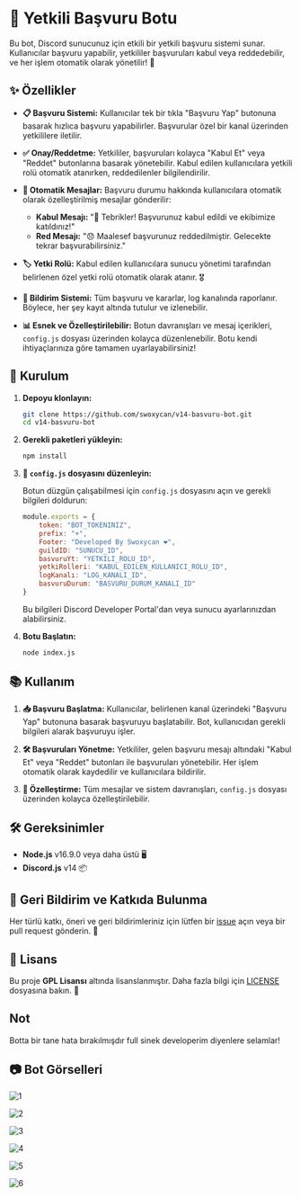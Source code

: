 
# 🌟 Yetkili Başvuru Botu

Bu bot, Discord sunucunuz için etkili bir yetkili başvuru sistemi sunar. Kullanıcılar başvuru yapabilir, yetkililer başvuruları kabul veya reddedebilir, ve her işlem otomatik olarak yönetilir! 🚀

## ✨ Özellikler

- **📋 Başvuru Sistemi:** Kullanıcılar tek bir tıkla "Başvuru Yap" butonuna basarak hızlıca başvuru yapabilirler. Başvurular özel bir kanal üzerinden yetkililere iletilir.
  
- **✅ Onay/Reddetme:** Yetkililer, başvuruları kolayca "Kabul Et" veya "Reddet" butonlarına basarak yönetebilir. Kabul edilen kullanıcılara yetkili rolü otomatik atanırken, reddedilenler bilgilendirilir.

- **📨 Otomatik Mesajlar:** Başvuru durumu hakkında kullanıcılara otomatik olarak özelleştirilmiş mesajlar gönderilir:
  - **Kabul Mesajı:** "🎉 Tebrikler! Başvurunuz kabul edildi ve ekibimize katıldınız!"
  - **Red Mesajı:** "😞 Maalesef başvurunuz reddedilmiştir. Gelecekte tekrar başvurabilirsiniz."

- **🏷️ Yetki Rolü:** Kabul edilen kullanıcılara sunucu yönetimi tarafından belirlenen özel yetki rolü otomatik olarak atanır. 🎖️

- **🔔 Bildirim Sistemi:** Tüm başvuru ve kararlar, log kanalında raporlanır. Böylece, her şey kayıt altında tutulur ve izlenebilir.

- **📊 Esnek ve Özelleştirilebilir:** Botun davranışları ve mesaj içerikleri, `config.js` dosyası üzerinden kolayca düzenlenebilir. Botu kendi ihtiyaçlarınıza göre tamamen uyarlayabilirsiniz!

## 🚀 Kurulum

1. **Depoyu klonlayın:**

   ```bash
   git clone https://github.com/swoxycan/v14-basvuru-bot.git
   cd v14-basvuru-bot
   ```

2. **Gerekli paketleri yükleyin:**

   ```bash
   npm install
   ```

3. **🔧 `config.js` dosyasını düzenleyin:**

   Botun düzgün çalışabilmesi için `config.js` dosyasını açın ve gerekli bilgileri doldurun:

   ```js
   module.exports = {
       token: "BOT_TOKENINIZ",
       prefix: "+",
       Footer: "Developed By Swoxycan ❤️",
       guildID: "SUNUCU_ID",
       basvuruYt: "YETKILI_ROLU_ID",
       yetkiRolleri: "KABUL_EDILEN_KULLANICI_ROLU_ID",
       logKanalı: "LOG_KANALI_ID",
       basvuruDurum: "BASVURU_DURUM_KANALI_ID"
   }
   ```

   Bu bilgileri Discord Developer Portal'dan veya sunucu ayarlarınızdan alabilirsiniz.

4. **Botu Başlatın:**

   ```bash
   node index.js
   ```

## 📚 Kullanım

1. **📥 Başvuru Başlatma:**
   Kullanıcılar, belirlenen kanal üzerindeki "Başvuru Yap" butonuna basarak başvuruyu başlatabilir. Bot, kullanıcıdan gerekli bilgileri alarak başvuruyu işler.

2. **🛠️ Başvuruları Yönetme:**
   Yetkililer, gelen başvuru mesajı altındaki "Kabul Et" veya "Reddet" butonları ile başvuruları yönetebilir. Her işlem otomatik olarak kaydedilir ve kullanıcılara bildirilir.

3. **📝 Özelleştirme:** 
   Tüm mesajlar ve sistem davranışları, `config.js` dosyası üzerinden kolayca özelleştirilebilir.

## 🛠 Gereksinimler

- **Node.js** v16.9.0 veya daha üstü 🖥️
- **Discord.js** v14 📦

## 🙌 Geri Bildirim ve Katkıda Bulunma

Her türlü katkı, öneri ve geri bildirimleriniz için lütfen bir [issue](https://github.com/swoxycan/v14-basvuru-bot/issues) açın veya bir pull request gönderin. 💬

## 📜 Lisans

Bu proje **GPL Lisansı** altında lisanslanmıştır. Daha fazla bilgi için [LICENSE](LICENSE) dosyasına bakın. 📄

## Not

Botta bir tane hata bırakılmışdır full sinek developerim diyenlere selamlar!

## 📷 Bot Görselleri
![1](https://github.com/user-attachments/assets/11a5f8f1-2b9f-45e6-b09d-8e4a9a827f6a)

![2](https://github.com/user-attachments/assets/d0f1fc2a-d888-4c49-b1c0-358dc9705e80)

![3](https://github.com/user-attachments/assets/d665c331-1c3e-46d3-b3c6-100df4ccf4bb)

![4](https://github.com/user-attachments/assets/4ac6475e-e970-4f74-b46d-414a81891732)

![5](https://github.com/user-attachments/assets/325045b5-706e-4011-a35c-861bf936600a)

![6](https://github.com/user-attachments/assets/d4d9d31d-b483-4952-8836-643f24db9e94)





